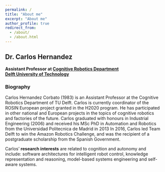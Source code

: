 ```yaml
---
permalink: /
title: "About me"
excerpt: "About me"
author_profile: true
redirect_from: 
  - /about/
  - /about.html
---
```


## Dr. Carlos Hernandez

**Assistant Professor at [Cognitive Robotics Department](https://www.tudelft.nl/en/3me/departments/cognitive-robotics-cor/)**\
**[Delft University of Technology](https://www.tudelft.nl/en/)**



### Biography

Carlos Hernandez Corbato (1983) is an Assistant Professor at the Cognitive Robotics Department of TU Delft. Carlos is currently coordinator of the ROSIN European project granted in the H2020 program. He has participated in other national and European projects in the topics of cognitive robotics and factories of the future. Carlos graduated with honours in Industrial Engineering (2006) and received his MSc PhD in Automation and Robotics from the Universidad Politecnica de Madrid in 2013 
In 2016, Carlos led Team Delft to win the Amazon Robotics Challenge, and was the recipient of a postgraduate scholarship from the Spanish Government. 

Carlos’ **research interests** are related to cognition and autonomy and include: software architectures for intelligent robot control, knowledge representation and reasoning, model-based systems engineering and self-aware systems.
